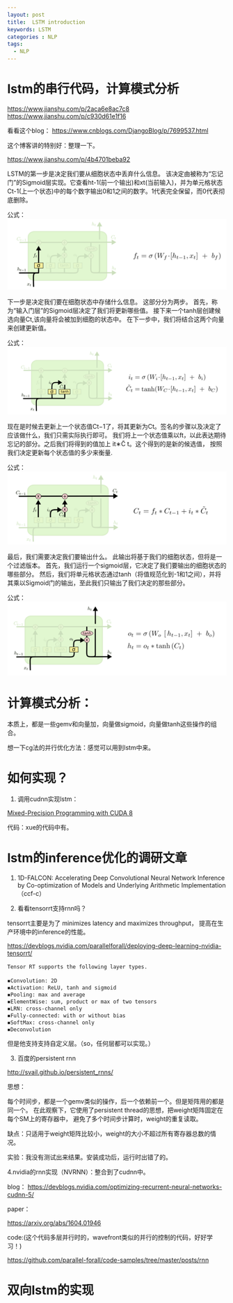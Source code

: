 ```yaml
---
layout: post
title:  LSTM introduction
keywords: LSTM
categories : NLP
tags:
  - NLP
---
```


# lstm的串行代码，计算模式分析

https://www.jianshu.com/p/2aca6e8ac7c8
https://www.jianshu.com/p/c930d61e1f16

看看这个blog：
https://www.cnblogs.com/DjangoBlog/p/7699537.html

这个博客讲的特别好：整理一下。

https://www.jianshu.com/p/4b4701beba92


LSTM的第一步是决定我们要从细胞状态中丢弃什么信息。 该决定由被称为“忘记门”的Sigmoid层实现。它查看ht-1(前一个输出)和xt(当前输入)，并为单元格状态Ct-1(上一个状态)中的每个数字输出0和1之间的数字。1代表完全保留，而0代表彻底删除。

公式：  ![](/images/NLP/lstm-1.png)


下一步是决定我们要在细胞状态中存储什么信息。 这部分分为两步。 首先，称为“输入门层”的Sigmoid层决定了我们将更新哪些值。 接下来一个tanh层创建候选向量Ct,该向量将会被加到细胞的状态中。 在下一步中，我们将结合这两个向量来创建更新值。

公式：  ![](/images/NLP/lstm-2.png)



现在是时候去更新上一个状态值Ct−1了，将其更新为Ct。签名的步骤以及决定了应该做什么，我们只需实际执行即可。
我们将上一个状态值乘以ft，以此表达期待忘记的部分。之后我们将得到的值加上 it∗C̃ t。这个得到的是新的候选值， 按照我们决定更新每个状态值的多少来衡量.

公式：  ![](/images/NLP/lstm-3.png)



最后，我们需要决定我们要输出什么。 此输出将基于我们的细胞状态，但将是一个过滤版本。 首先，我们运行一个sigmoid层，它决定了我们要输出的细胞状态的哪些部分。 然后，我们将单元格状态通过tanh（将值规范化到-1和1之间），并将其乘以Sigmoid门的输出，至此我们只输出了我们决定的那些部分。

公式：  ![](/images/NLP/lstm-4.png)


# 计算模式分析：

本质上，都是一些gemv和向量加，向量做sigmoid，向量做tanh这些操作的组合。

想一下cg法的并行优化方法：感觉可以用到lstm中来。



# 如何实现？

1. 调用cudnn实现lstm：

[Mixed-Precision Programming with CUDA 8](https://devblogs.nvidia.com/parallelforall/mixed-precision-programming-cuda-8/)

代码：xue的代码中有。

# lstm的inference优化的调研文章

1. 1D-FALCON: Accelerating Deep Convolutional Neural Network Inference by Co-optimization of Models and Underlying Arithmetic Implementation（ccf-c）

2.  看看tensorrt支持rnn吗？

tensorrt主要是为了 minimizes latency and maximizes throughput， 提高在生产环境中的inference的性能。

https://devblogs.nvidia.com/parallelforall/deploying-deep-learning-nvidia-tensorrt/


    Tensor RT supports the following layer types.

    ◾Convolution: 2D
    ◾Activation: ReLU, tanh and sigmoid
    ◾Pooling: max and average
    ◾ElementWise: sum, product or max of two tensors
    ◾LRN: cross-channel only
    ◾Fully-connected: with or without bias
    ◾SoftMax: cross-channel only
    ◾Deconvolution

但是他支持支持自定义层。（so，任何层都可以实现。）


3. 百度的persistent rnn

http://svail.github.io/persistent_rnns/

思想：

每个时间步，都是一个gemv类似的操作，后一个依赖前一个。但是矩阵用的都是同一个。
在此观察下，它使用了persistent thread的思想，把weight矩阵固定在每个SM上的寄存器中，
避免了多个时间步计算时，weight的重复读取。

缺点：只适用于weight矩阵比较小，weight的大小不超过所有寄存器总数的情况。

实验：我没有测试出来结果。安装成功后，运行时出错了的。


4.nvidia的rnn实现（NVRNN）：整合到了cudnn中。

blog： 
https://devblogs.nvidia.com/optimizing-recurrent-neural-networks-cudnn-5/

paper：

https://arxiv.org/abs/1604.01946

code:(这个代码多层并行时的，wavefront类似的并行的控制的代码，好好学习！)

https://github.com/parallel-forall/code-samples/tree/master/posts/rnn



# 双向lstm的实现



